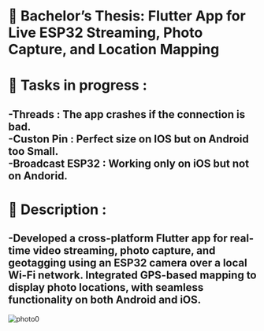 # 🚀 Bachelor’s Thesis: Flutter App for Live ESP32 Streaming, Photo Capture, and Location Mapping
# 🔧 Tasks in progress :
-Threads : The app crashes if the connection is bad. <br />
-Custon Pin : Perfect size on IOS but on Android too Small.  <br />
-Broadcast ESP32 : Working only on iOS but not on Andorid. <br />
--
# 📔 Description :
## -Developed a cross-platform Flutter app for real-time video streaming, photo capture, and geotagging using an ESP32 camera over a local Wi-Fi network. Integrated GPS-based mapping to display photo locations, with seamless functionality on both Android and iOS.

![photo0](https://github.com/user-attachments/assets/ed1a4454-cccb-4af0-b1be-87953e3ee306)
